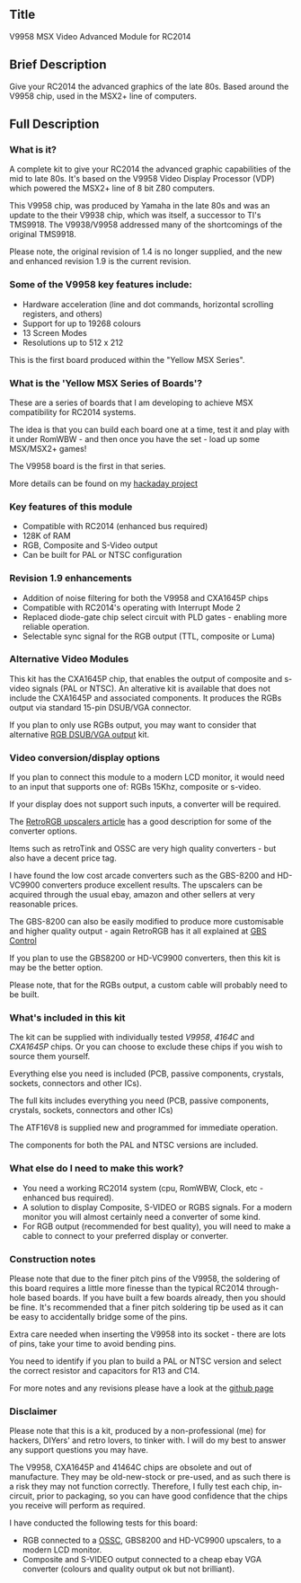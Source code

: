 

## Title

V9958 MSX Video Advanced Module for RC2014

## Brief Description

Give your RC2014 the advanced graphics of the late 80s.  Based around the V9958 chip, used in the MSX2+ line of computers.

## Full Description

### What is it?

A complete kit to give your RC2014 the advanced graphic capabilities of the mid to late 80s. It's based on the V9958 Video Display Processor (VDP) which powered
the MSX2+ line of 8 bit Z80 computers.

This V9958 chip, was produced by Yamaha in the late 80s and was an update to the their V9938 chip, which was itself, a successor to TI's TMS9918.  The V9938/V9958 addressed many of the shortcomings of the original TMS9918.

Please note, the original revision of 1.4 is no longer supplied, and the new and enhanced revision 1.9 is the current revision.

### Some of the V9958 key features include:

* Hardware acceleration (line and dot commands, horizontal scrolling registers, and others)
* Support for up to 19268 colours
* 13 Screen Modes
* Resolutions up to 512 x 212

This is the first board produced within the "Yellow MSX Series".

### What is the 'Yellow MSX Series of Boards'?

These are a series of boards that I am developing to achieve MSX compatibility for RC2014 systems.

The idea is that you can build each board one at a time, test it and play with it under RomWBW - and then once you have the set - load up some MSX/MSX2+ games!

The V9958 board is the first in that series.

More details can be found on my [hackaday project](https://hackaday.io/project/175574-msx-compatible-boards-for-rc2014)

### Key features of this module

* Compatible with RC2014 (enhanced bus required)
* 128K of RAM
* RGB, Composite and S-Video output
* Can be built for PAL or NTSC configuration

### Revision 1.9 enhancements

* Addition of noise filtering for both the V9958 and CXA1645P chips
* Compatible with RC2014's operating with Interrupt Mode 2
* Replaced diode-gate chip select circuit with PLD gates - enabling more reliable operation.
* Selectable sync signal for the RGB output (TTL, composite or Luma)

### Alternative Video Modules

This kit has the CXA1645P chip, that enables the output of composite and s-video signals (PAL or NTSC).  An alterative kit is available that does not include the CXA1645P and associated components.  It produces the RGBs output via standard 15-pin DSUB/VGA connector.

If you plan to only use RGBs output, you may want to consider that alternative [RGB DSUB/VGA output](https://www.tindie.com/products/dinotron/v9958-msx-rgb-video-module-for-rc2014/) kit.

### Video conversion/display options

If you plan to connect this module to a modern LCD monitor, it would need to an input that supports one of: RGBs 15Khz, composite or s-video.

If your display does not support such inputs, a converter will be required.

The [RetroRGB upscalers article](https://www.retrorgb.com/upscalers.html) has a good description for some of the converter options.

Items such as retroTink and OSSC are very high quality converters - but also have a decent price tag.

I have found the low cost arcade converters such as the GBS-8200 and HD-VC9900 converters produce excellent results.  The upscalers can be acquired through the usual ebay, amazon and other sellers at very reasonable prices.

The GBS-8200 can also be easily modified to produce more customisable and higher quality output - again RetroRGB has it all explained at [GBS Control](https://www.retrorgb.com/gbs-control-installation-overview.html)

If you plan to use the GBS8200 or HD-VC9900 converters, then this kit is may be the better option.

Please note, that for the RGBs output, a custom cable will probably need to be built.

### What's included in this kit

The kit can be supplied with individually tested *V9958*, *4164C* and *CXA1645P* chips.  Or you can choose to exclude these chips if you wish to source them yourself.

Everything else you need is included (PCB, passive components, crystals, sockets, connectors and other ICs).

The full kits includes everything you need (PCB, passive components, crystals, sockets, connectors and other ICs)

The ATF16V8 is supplied new and programmed for immediate operation.

The components for both the PAL and NTSC versions are included.

### What else do I need to make this work?

* You need a working RC2014 system (cpu, RomWBW, Clock, etc - enhanced bus required).
* A solution to display Composite, S-VIDEO or RGBS signals.  For a modern monitor you will almost certainly need a converter of some kind.
* For RGB output (recommended for best quality), you will need to make a cable to connect to your preferred display or converter.

### Construction notes

Please note that due to the finer pitch pins of the V9958, the soldering of this board requires a little more finesse than the typical RC2014 through-hole based boards.  If you have built a few boards already, then you should be fine.  It's recommended that a finer pitch soldering tip be used as it can be easy to accidentally bridge some of the pins.

Extra care needed when inserting the V9958 into its socket - there are lots of pins, take your time to avoid bending pins.

You need to identify if you plan to build a PAL or NTSC version and select the correct resistor and capacitors for R13 and C14.

For more notes and any revisions please have a look at the [github page](https://github.com/vipoo/yellow-msx-series-for-rc2014/blob/main/video/README.md)

### Disclaimer

Please note that this is a kit, produced by a non-professional (me) for hackers, DIYers' and retro lovers, to tinker with.  I will do my best to answer any support questions you may have.

The V9958, CXA1645P and 41464C chips are obsolete and out of manufacture.  They may be old-new-stock or pre-used, and as such there is a risk they may not function correctly.  Therefore, I fully test each chip, in-circuit, prior to packaging, so you can have good confidence that the chips you receive will perform as required.

I have conducted the following tests for this board:

- RGB connected to a [OSSC](https://www.retrorgb.com/ossc.html), GBS8200 and HD-VC9900 upscalers, to a modern LCD monitor.
- Composite and S-VIDEO output connected to a cheap ebay VGA converter (colours and quality output ok but not brilliant).

